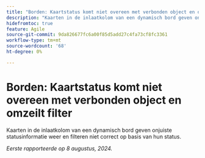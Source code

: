 ```yaml
---
title: "Borden: Kaartstatus komt niet overeen met verbonden object en omzeilen, filter"
description: "Kaarten in de inlaatkolom van een dynamisch bord geven onjuiste statusinformatie weer en filteren niet correct op basis van hun status."
hidefromtoc: true
feature: Agile
source-git-commit: 9da826677fc6a00f85d5add27c4fa73cf8fc3361
workflow-type: tm+mt
source-wordcount: '68'
ht-degree: 0%

---
```



# Borden: Kaartstatus komt niet overeen met verbonden object en omzeilt filter

Kaarten in de inlaatkolom van een dynamisch bord geven onjuiste statusinformatie weer en filteren niet correct op basis van hun status.

_Eerste rapporteerde op 8 augustus, 2024._
